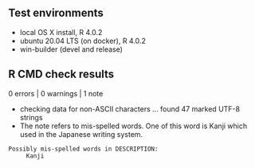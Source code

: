 ## Test environments
* local OS X install, R 4.0.2
* ubuntu 20.04 LTS (on docker), R 4.0.2
* win-builder (devel and release)

## R CMD check results

0 errors | 0 warnings | 1 note

* checking data for non-ASCII characters ... found 47 marked UTF-8 strings
* The note refers to mis-spelled words. One of this word is Kanji which used in the Japanese writing system.

```
Possibly mis-spelled words in DESCRIPTION:
     Kanji
```
